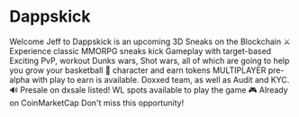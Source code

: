 # Dappskick
Welcome Jeff to Dappskick is an upcoming 3D Sneaks on the Blockchain ⚔️ Experience classic MMORPG sneaks kick Gameplay with target-based Exciting PvP, workout Dunks wars, Shot wars, all of which are going to help you grow your basketball 🏀 character and earn tokens MULTIPLAYER pre-alpha with play to earn is available.  Doxxed team, as well as Audit and KYC.🔊  Presale on dxsale listed! WL spots available to play the game 🎮   Already on CoinMarketCap   Don't miss this opportunity!
